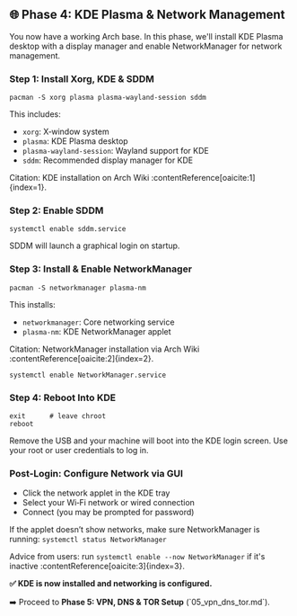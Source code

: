 <h2>🌐 Phase 4: KDE Plasma & Network Management</h2>

<p>You now have a working Arch base. In this phase, we'll install KDE Plasma desktop with a display manager and enable NetworkManager for network management.</p>

<h3>Step 1: Install Xorg, KDE & SDDM</h3>
<pre><code>pacman -S xorg plasma plasma-wayland-session sddm</code></pre>
<p>This includes:</p>
<ul>
  <li><code>xorg</code>: X‑window system</li>
  <li><code>plasma</code>: KDE Plasma desktop</li>
  <li><code>plasma-wayland-session</code>: Wayland support for KDE</li>
  <li><code>sddm</code>: Recommended display manager for KDE</li>
</ul>
<p>Citation: KDE installation on Arch Wiki :contentReference[oaicite:1]{index=1}.</p>

<h3>Step 2: Enable SDDM</h3>
<pre><code>systemctl enable sddm.service</code></pre>
<p>SDDM will launch a graphical login on startup.</p>

<h3>Step 3: Install & Enable NetworkManager</h3>
<pre><code>pacman -S networkmanager plasma-nm</code></pre>
<p>This installs:</p>
<ul>
  <li><code>networkmanager</code>: Core networking service</li>
  <li><code>plasma-nm</code>: KDE NetworkManager applet</li>
</ul>
<p>Citation: NetworkManager installation via Arch Wiki :contentReference[oaicite:2]{index=2}.</p>

<pre><code>systemctl enable NetworkManager.service</code></pre>

<h3>Step 4: Reboot Into KDE</h3>
<pre><code>exit      # leave chroot
reboot</code></pre>
<p>Remove the USB and your machine will boot into the KDE login screen. Use your root or user credentials to log in.</p>

<h3>Post-Login: Configure Network via GUI</h3>
<ul>
  <li>Click the network applet in the KDE tray</li>
  <li>Select your Wi‑Fi network or wired connection</li>
  <li>Connect (you may be prompted for password)</li>
</ul>
<p>If the applet doesn’t show networks, make sure NetworkManager is running:  
<code>systemctl status NetworkManager</code></p>
<p>Advice from users: run <code>systemctl enable --now NetworkManager</code> if it's inactive :contentReference[oaicite:3]{index=3}.</p>

<p><strong>✅ KDE is now installed and networking is configured.</strong></p>
<p>➡️ Proceed to <strong>Phase 5: VPN, DNS & TOR Setup</strong> (`05_vpn_dns_tor.md`).</p>
